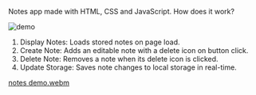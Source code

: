 Notes app made with HTML, CSS and JavaScript. How does it work?

![demo](https://github.com/user-attachments/assets/ee61a25b-bc9f-49fb-8f72-e8fd77b6eb71)

1. Display Notes: Loads stored notes on page load.
2. Create Note: Adds an editable note with a delete icon on button click.
3. Delete Note: Removes a note when its delete icon is clicked.
4. Update Storage: Saves note changes to local storage in real-time.

[notes demo.webm](https://github.com/user-attachments/assets/0360ce46-5596-44e5-8926-14c09f060a57)
